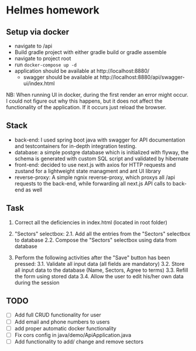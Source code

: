 # Helmes homework

## Setup via docker
- navigate to /api
- Build gradle project with either gradle build or gradle assemble
- navigate to project root
- run ``docker-compose up -d``
- application should be available at http://localhost:8880/
    - swagger should be available at http://localhost:8880/api/swagger-ui/index.html

NB: When running UI in docker, during the first render an error might occur. I could not figure out why this happens, but it does not affect the functionality of the application.
If it occurs just reload the browser. 

## Stack
- back-end: I used spring boot java with swagger for API documentation and testcontainers for in-depth integration testing.
- database: a simple postgre database which is initialized with flyway, the schema is generated with custom SQL script and validated by hibernate
- front-end: decided to use next.js with axios for HTTP requests and zustand for a lightweight state managment and ant UI library
- reverse-proxy: A simple ngnix reverse-proxy, which proxys all /api requests to the back-end, while forwarding all next.js API calls to back-end as well

## Task
1. Correct all the deficiencies in index.html (located in root folder)

2. "Sectors" selectbox:
   2.1. Add all the entries from the "Sectors" selectbox to database
   2.2. Compose the "Sectors" selectbox using data from database

3. Perform the following activities after the "Save" button has been pressed:
   3.1. Validate all input data (all fields are mandatory)
   3.2. Store all input data to the database (Name, Sectors, Agree to terms)
   3.3. Refill the form using stored data
   3.4. Allow the user to edit his/her own data during the session

## TODO
- [ ] Add full CRUD functionality for user
- [ ] Add email and phone numbers to users
- [ ] add proper automatic docker functionality
- [ ] Fix cors config in java/demo/ApiApplication.java
- [ ] Add functionality to add/ change and remove sectors